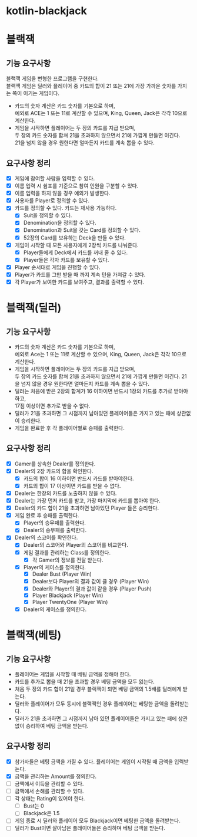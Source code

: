 # kotlin-blackjack

# 블랙잭
## 기능 요구사항
블랙잭 게임을 변형한 프로그램을 구현한다.  
블랙잭 게임은 딜러와 플레이어 중 카드의 합이 21 또는 21에 가장 가까운 숫자를 가지는 쪽이 이기는 게임이다.

* 카드의 숫자 계산은 카드 숫자를 기본으로 하며,  
예외로 ACE는 1 또는 11로 계산할 수 있으며, King, Queen, Jack은 각각 10으로 계산한다.
* 게임을 시작하면 플레이어는 두 장의 카드를 지급 받으며,   
두 장의 카드 숫자를 합쳐 21을 초과하지 않으면서 21에 가깝게 만들면 이긴다.  
21을 넘지 않을 경우 원한다면 얼마든지 카드를 계속 뽑을 수 있다.

## 요구사항 정리
- [X] 게임에 참여할 사람을 입력할 수 있다.
- [X] 이름 입력 시 쉼표를 기준으로 참여 인원을 구분할 수 있다.
- [X] 이름 입력을 하지 않을 경우 예외가 발생한다.
- [X] 사용자를 Player로 정의할 수 있다.
- [X] 카드를 정의할 수 있다. 카드는 재사용 가능하다.
  - [X] Suit을 정의할 수 있다.
  - [X] Denomination을 정의할 수 있다.
  - [X] Denomination과 Suit을 갖는 Card를 정의할 수 있다.
  - [X] 52장의 Card를 보유하는 Deck을 만들 수 있다.
- [X] 게임이 시작할 때 모든 사용자에게 2장씩 카드를 나눠준다.
  - [X] Player들에게 Deck에서 카드를 꺼내 줄 수 있다.
  - [X] Player들은 각자 카드를 보유할 수 있다.
- [X] Player 순서대로 게임을 진행할 수 있다.
- [X] Player가 카드를 그만 받을 때 까지 계속 턴을 가져갈 수 있다.
- [X] 각 Player가 보여한 카드를 보여주고, 결과를 출력할 수 있다.

# 블랙잭(딜러)
## 기능 요구사항
* 카드의 숫자 계산은 카드 숫자를 기본으로 하며,  
예외로 Ace는 1 또는 11로 계산할 수 있으며, King, Queen, Jack은 각각 10으로 계산한다.
* 게임을 시작하면 플레이어는 두 장의 카드를 지급 받으며,  
두 장의 카드 숫자를 합쳐 21을 초과하지 않으면서 21에 가깝게 만들면 이긴다.
21을 넘지 않을 경우 원한다면 얼마든지 카드를 계속 뽑을 수 있다.
* 딜러는 처음에 받은 2장의 합계가 16 이하이면 반드시 1장의 카드를 추가로 받아야 하고,  
17점 이상이면 추가로 받을 수 없다.
* 딜러가 21을 초과하면 그 시점까지 남아있던 플레이어들은 가지고 있는 패에 상관없이 승리한다.
* 게임을 완료한 후 각 플레이어별로 승패를 출력한다.

## 요구사항 정리
- [X] Gamer를 상속한 Dealer를 정의한다.
- [X] Dealer의 2장 카드의 합을 확인한다.
  - [X] 카드의 합이 16 이하이면 반드시 카드를 받아야한다.
  - [X] 카드의 합이 17 이상이면 카드를 받을 수 없다.
- [X] Dealer는 한장의 카드를 노출하지 않을 수 있다.
- [X] Dealer는 가장 먼저 카드를 받고, 가장 마지막에 카드를 뽑아야 한다.
- [X] Dealer의 카드 합이 21을 초과하면 남아있던 Player 들은 승리한다.
- [X] 게임 완료 후 승패를 출력한다.
  - [X] Player의 승무패를 출력한다.
  - [X] Dealer의 승무패를 출력한다.
- [X] Dealer의 스코어를 확인한다.
  - [X] Dealer의 스코어와 Player의 스코어를 비교한다. 
  - [X] 게임 결과를 관리하는 Class를 정의한다.
    - [X] 각 Gamer의 정보를 전달 받는다.
  - [X] Player의 케이스를 정의한다.
    - [X] Dealer Bust (Player Win)
    - [X] Dealer보다 Player의 결과 값이 클 경우 (Player Win)
    - [X] Dealer와 Player의 결과 값이 같을 경우 (Player Push)
    - [X] Player Blackjack (Player Win)
    - [X] Player TwentyOne (Player Win)
  - [X] Dealer의 케이스를 정의한다.

# 블랙잭(베팅)
## 기능 요구사항
* 플레이어는 게임을 시작할 때 베팅 금액을 정해야 한다.
* 카드를 추가로 뽑을 때 21을 초과할 경우 베팅 금액을 모두 잃는다.
* 처음 두 장의 카드 합이 21일 경우 블랙잭이 되면 베팅 금액의 1.5배를 딜러에게 받는다.
* 딜러와 플레이어가 모두 동시에 블랙잭인 경우 플레이어는 베팅한 금액을 돌려받는다.
* 딜러가 21을 초과하면 그 시점까지 남아 있던 플레이어들은 가지고 있는 패에 상관없이 승리하여 베팅 금액을 받는다.

## 요구사항 정리
- [X] 참가자들은 베팅 금액을 가질 수 있다. 플레이어는 게임이 시작될 때 금액을 입력받는다.
- [X] 금액을 관리하는 Amount를 정의한다.
- [ ] 금액에서 이득을 관리할 수 있다.
- [ ] 금액에서 손해를 관리할 수 있다.
- [ ] 각 상태는 Rating이 있어야 한다.
  - [ ] Bust는 0
  - [ ] Blackjack은 1.5
- [ ] 게임 종료 시 딜러와 플레이어 모두 Blackjack이면 베팅한 금액을 돌려받는다.
- [ ] 딜러가 Bust이면 살아남은 플레이어들은 승리하며 베팅 금액을 받는다.

